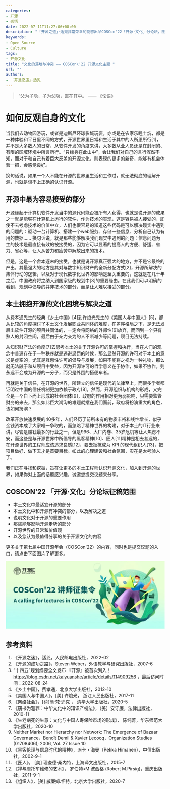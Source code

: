 ```yaml
---
categories:
- 开源
- 感悟
date: 2022-07-11T11:27:06+08:00
description: "「开源之道」·适兕非常荣幸的能够出品COSCon'22「开源·文化」分论坛，随着开源被主流的接受，越来越多的公司、个人参与进来，大家也开始寻找集体行动的逻辑最为根本的内容：文化的重要性。这么看来，我们仍然是站在前沿，关注未来动态的先行者与布道者。"
keywords:
- Open Source
- Culture
tags:
- 开源文化
title: "文化的落地与冲突 —— COSCon\'22 开源文化主题 "
url: ""
authors:
- 「开源之道」·适兕
---
```


> “父为子隐，子为父隐，直在其中。
>      —— 《论语》


# 如何反观自身的文化

当我们去动物园游玩，或者是迪斯尼环球影城玩耍，亦或是在农家乐睡土炕，都是一种体验和平日里不同的方式，开源世界里日常和生活于其中的人所思所行[1]，并不是大多数人的日常，从软件开发的角度来讲，大多数从业人员还是在封闭的、有限的区域环境中所言所行。“只缘身在此山中”，会让我们对自己的言行浑然不知，而对于和自己有着巨大反差的开源文化，则表现的更多的新奇，能够有机会体验一把，会感觉良好。

换句话说，如果一个人不能在开源的世界里生活和工作过，就无法彻底的理解开源，也就是谈不上正确的认识开源。

## 开源中最为容易接受的部分

开源缘起于计算机软件开发当中的源代码能否被所有人获得，也就是说开源的成果之一就是能够在计算机上运行的软件，作为技术的实现，这是容易被人接受的，即使不去考虑技术的价值中立，人们也很容易的知道这些代码是可以解决现实中遇到的问题的：驱动一台计算机、搭建一个web服务、存储一些信息、分析自己认为有用的数据...... 换句话说，就是那些能够解决我们现实中遇到的问题：信息问题为主的技术是最直接有效的被接受的，因为它可以显著的提高人的方便、舒适、省力、省心等，让人从苦力和疲劳中解放出来的技术。

但是，这是一个舍本逐末的接受，也就是说开源真正强大的地方，并不是它最终的产出，其最强大的地方是其对与数字知识财产的全新分配方式[2]，开源所解决的集体行动的逻辑，以及对于现代数字化世界的影响是至关重要的，这就是在几十年之后，中国政府将之纳入到国家级的规划中[3]的重要缘由。在此我们可以明确的看到，规划中倡导的并非技术的部分，而是让人难以接受的部分。

## 本土拥抱开源的文化困境与解决之道

从费孝通先生的经典《乡土中国》[4]到许烺光先生的《美国人与中国人》[5]，都从比较的角度探讨了本土文化发展职业共同体的难度，在差序格局之下，是无法发展出软件开源的项目共同体的，一定会将网络的外部性[6]放弃，而回到一个只有熟人的封闭空间，最后由于亲力亲为的人不断减少等问题，项目无法持续。

从知识财产法的角度[7]去思考本土的关于开源许可的掌握和执行，当在人们的观念中普遍存在于一种秩序就是逃避惩罚的时候，那么显然开源的许可对于本土的意义是虚空的，尤其是互惠性许可的倡导与发展，如果不能将之视为一种礼物，那么就无法融于和从项目中受益，因为开源许可的哲学意义在于协作，如果不协作，则永远不会成为开源的一分子，而只是外围的搭便车者。

再就是关于信任，在开源的世界，所建立的信任是现代的法律至上，而很多学者都证明过中国的信任机制更加依赖于政府[8]，然而，开源组织与机构的形成，又完全是一个自下而上形成的社会团体[9]，政府的作用相对更为弱影响，只需要监管财务的来去，那么如此巨大鸿沟的难题就摆在我们面前，政府将扮演重大的角色，该如何扮演？

改革开放快速发展的40多年，人们经历了前所未有的物质丰裕和线性增长，似乎金钱资本成了大家唯一争取的，而忽略了精神世界的构建，对于本土的IT行业来讲，尽管是赚钱最多的行业之一，但是996、大厂内卷、35岁危机等让人焦虑不安，而这些是与开源世界中所倡导的黑客精神[10]、匠人[11]精神是相去甚远的，在开源世界的工程师应该追求良质[12]，要去抵抗成为 KPI 的现代组织人[13]，把项目做好、做下去才是首要目标。如此的心理建设和社会氛围，实在是太考验人了。

我们正在寻找和挖掘，旨在让更多的本土工程师认识开源文化，加入到开源的世界，如果你对上面的话题感兴趣，诚邀您提交议题来分享。

## COSCON'22 「开源·文化」分论坛征稿范围

* 本土文化中最适宜开源的部分
* 本土文化中和开源有冲突的部分，以及解决之道
* 说明文化对于开源的重要作用
* 那些能够影响开源走势的部分
* 开源世界的日常和价值观
* 以及您认为最值得分享的关于开源文化的内容

 更多关于第七届中国开源年会（COSCon'22）的内容，同时也是提交议题的入口，请点击下面图片了解更多。

[![](coscon22-cfp.jpg)](https://mp.weixin.qq.com/s/fm3XN-iZ65DYq5_L24gEoQ)

## 参考资料

1. 《开源之迷》，适兕，人民邮电出版社，2022-02
2. 《开源的成功之路》，Steven Weber，外语教学与研究出版社，2007-6
3. “十四五”规划纲要全文发布 『开源』被首次列入！https://blog.csdn.net/kaiyuanshe/article/details/114909256 ，最后访问时间：2022-08-24
4. 《乡土中国》，费孝通，北京大学出版社，2012-10
5. 《美国人与中国人》，[美] 许烺光， 浙江人民出版社，2017-11
6. 《网络社会》，[荷]简·梵·迪克 ， 清华大学出版社，2020-5
7. 《窃书为雅罪：中华文化中的知识产权法》，（美）安守廉，法律出版社，2010-11
8. 《生老病死的生意：文化与中国人寿保险市场的形成》， 陈纯菁，华东师范大学出版社，2020-10
9. Neither Market nor Hierarchy nor Network: The Emergence of Bazaar Governance，Benoît Demil & Xavier Lecocq，Organization Studies (01708406); 2006, Vol. 27 Issue 10
10. 《黑客伦理与信息时代的精神》，派卡・海曼（Pekka Himanen），中信出版社，2002-9-1
11. 《匠人》， [美] 理查德·桑内特，上海译文出版社，2015-7
12. 《禅与摩托车维修的艺术》， 罗伯特•M.波西格 (Robert M.Pirsig)，重庆出版社，2011-9-1
13. 《组织人》，[美] 威廉姆.怀特，北京大学出版社，2020-7